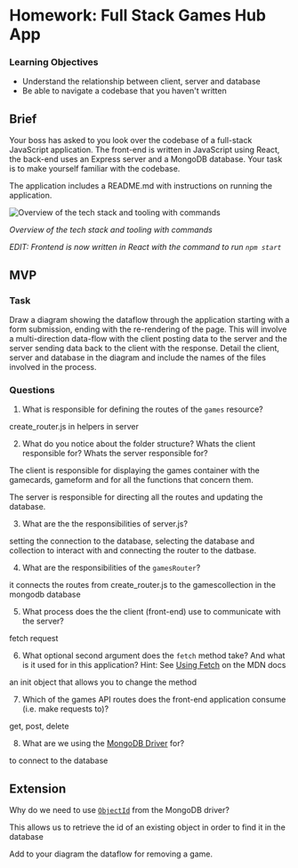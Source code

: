 # Homework: Full Stack Games Hub App

### Learning Objectives

- Understand the relationship between client, server and database
- Be able to navigate a codebase that you haven't written

## Brief

Your boss has asked to you look over the codebase of a full-stack JavaScript application. The front-end is written in JavaScript using React, the back-end uses an Express server and a MongoDB database. Your task is to make yourself familiar with the codebase.

The application includes a README.md with instructions on running the application.

![Overview of the tech stack and tooling with commands](images/tech_stack_with_commands.png)

*Overview of the tech stack and tooling with commands*

*EDIT: Frontend is now written in React with the command to run `npm start`*

## MVP

### Task

Draw a diagram showing the dataflow through the application starting with a form submission, ending with the re-rendering of the page. This will involve a multi-direction data-flow with the client posting data to the server and the server sending data back to the client with the response. Detail the client, server and database in the diagram and include the names of the files involved in the process.

### Questions

1. What is responsible for defining the routes of the `games` resource?

create_router.js in helpers in server

2. What do you notice about the folder structure?  Whats the client responsible for? Whats the server responsible for?

The client is responsible for displaying the games container with the gamecards, gameform and for all the functions that concern them.

The server is responsible for directing all the routes and updating the database.

3. What are the the responsibilities of server.js?

setting the connection to the database, selecting the database and collection to interact with and connecting the router to the datbase.

4. What are the responsibilities of the `gamesRouter`?

it connects the routes from create_router.js to the gamescollection in the mongodb database

5. What process does the the client (front-end) use to communicate with the server?

fetch request

6. What optional second argument does the `fetch` method take? And what is it used for in this application? Hint: See [Using Fetch](https://developer.mozilla.org/en-US/docs/Web/API/Fetch_API/Using_Fetch) on the MDN docs

an init object that allows you to change the method

7. Which of the games API routes does the front-end application consume (i.e. make requests to)?

get, post, delete

8. What are we using the [MongoDB Driver](http://mongodb.github.io/node-mongodb-native/) for?

to connect to the database

## Extension

Why do we need to use [`ObjectId`](https://mongodb.github.io/node-mongodb-native/api-bson-generated/objectid.html) from the MongoDB driver?

This allows us to retrieve the id of an existing object in order to find it in the database

Add to your diagram the dataflow for removing a game.
